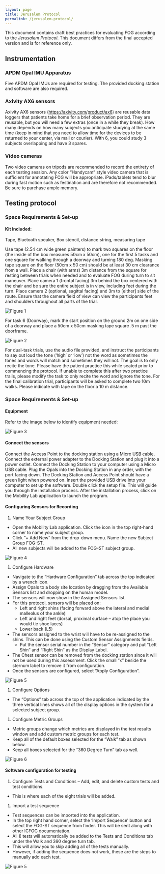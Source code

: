 ```yaml
---
layout: page
title: Jerusalem Protocol
permalink: /jerusalem-protocol/
---
```


This document contains draft best practices for evaluating FOG according to the *Jerusalem Protocol*. This document differs from the final accepted version and is for reference only.

## Instrumentation

### APDM Opal IMU Apparatus
Five APDM Opal IMUs are required for testing. The provided docking station and software are also required.

### Axivity AX6 sensors
Axivity AX6 sensors (https://axivity.com/product/ax6) are reusable data loggers that patients take home for a brief observation period. They are reusable, but you will need a few extras (once in a while they break). How many depends on how many subjects you anticipate studying at the same time (keep in mind that you need to allow time for the devices to be returned to your center, via mail or courier). With 6, you could study 3 subjects overlapping and have 3 spares.

### Video cameras
Two video cameras on tripods are recommended to record the entirety of each testing session. Any color “Handycam” style video camera that is sufficient for annotating FOG will be appropriate. iPads/tablets tend to blur during fast motion such as festination and are therefore not recommended. Be sure to purchase ample memory.

## Testing protocol

### Space Requirements & Set-up 

#### Kit Included:
Tape, Bluetooth speaker, Box stencil, distance string, measuring tape

Use tape (2.54 cm wide green painters) to mark two squares on the floor (the inside of the box measures 50cm x 50cm), one for the first 5 tasks and one square for walking through a doorway and turning 180 deg. Masking tape square on the floor (50cm x 50 cm) should be at least 30 cm clearance from a wall. Place a chair (with arms) 3m distance from the square for resting between trials when needed and to evaluate FOG during turn to sit maneuver. Place camera 1 (frontal facing) 3m behind the box centered with the chair and be sure the entire subject is in view, including feet during the turn. Place camera 2 (optional, sagittal facing) and 3m to [either] side of the route. Ensure that the camera field of view can view the participants feet and shoulders throughout all parts of the trial.

![Figure 1](images/jp-test-01.png)

For task 6 (Doorway), mark the start position on the ground 2m on one side of a doorway and place a 50cm x 50cm masking tape square .5 m past the doorframe.

![Figure 2](images/jp-test-02.png)

For dual-task trials, use the audio file provided, and instruct the participants to say out loud the tone (‘high’ or ‘low’) not the word as sometimes the tones and words will match and sometimes they will not. The goal is to only recite the tone. Please have the patient practice this while seated prior to commencing the protocol. If unable to complete this after two practice trails, please modify the task to only recite the word and ignore the tone. For the final calibration trial, participants will be asked to complete two 10m walks. Please indicate with tape on the floor a 10 m distance.

### Space Requirements & Set-up 

#### Equipment

Refer to the image below to identify equipment needed:

![Figure 3](images/jp-test-03.png)

#### Connect the sensors

Connect the Access Point to the docking station using a Micro USB cable. Connect the external power adapter to the Docking Station and plug it into a power outlet. Connect the Docking Station to your computer using a Micro USB cable. Plug the Opals into the Docking Station in any order, with the port facing down. The Docking Station and Access Point should have a green light when powered on. 
Insert the provided USB drive into your computer to set up the software. 
Double click the setup file. This will guide you through the installation process. After the installation process, click on the Mobility Lab application to launch the program. 

#### Configuring Sensors for Recording

1. Name Your Subject Group
  - Open the Mobility Lab application. Click the icon in the top right-hand corner to name your subject group. 
  - Click “+ Add New” from the drop-down menu. Name the new Subject Group FOG-ST. 
  - All new subjects will be added to the FOG-ST subject group.
    
![Figure 4](images/jp-test-04.png)

1. Configure Hardware
  - Navigate to the “Hardware Configuration” tab across the top indicated by a wrench icon.
  - Assign Opals to a body site location by dragging from the Available Sensors list and dropping on the human model. 
  - The sensors will now show in the Assigned Sensors list. 
  - For this protocol, sensors will be placed on:
    -	Left and right shins (facing forward above the lateral and medial malleolus of the ankle)
    -	Left and right feet (dorsal, proximal surface – atop the place you would tie shoe laces)
    -	Lower back (L5)
  - The sensors assigned to the wrist will have to be re-assigned to the shins. This can be done using the Custom Sensor Assignments fields. 
    -	Put the sensor serial number in the “Sensor” category and put “Left Shin” and “Right Shin” as the Display Label. 
  -	The Chest sensor can be removed from the docking station since it will not be used during this assessment. Click the small “x” beside the sternum label to remove it from configuration. 
  -	Once the sensors are configured, select “Apply Configuration”. 

![Figure 5](images/jp-test-05.png)

1. Configure Options
  -	The “Options” tab across the top of the application indicated by the three vertical lines shows all of the display options in the system for a selected subject group. 
1. Configure Metric Groups
  - Metric groups change which metrics are displayed in the test results window and add custom metric groups for each test.
  -	Keep all of the default boxes selected for the “Walk” tab as shown below.
  -	Keep all boxes selected for the “360 Degree Turn” tab as well. 

![Figure 6](images/jp-test-06.png)

#### Software configuration for testing

1. Configure Tests and Conditions
  – Add, edit, and delete custom tests and test conditions. 
  - This is where each of the eight trials will be added. 

1. Import a test sequence
  - Test sequences can be imported into the application.
  - In the top right hand corner, select the ‘Import Sequence’ button and select the FOG-ST sequence from finder. This will be sent along with other ICFOG documentation.
  - All 8 tests will automatically be added to the Tests and Conditions tab under the Walk and 360 degree turn tab.  
  - This will allow you to skip adding all of the tests manually.
  - However, if adding the sequence does not work, these are the steps to manually add each test.







![Figure 5](images/jp-test-05.png)

